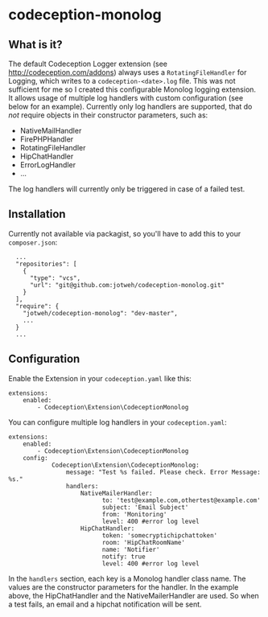 # codeception-monolog

## What is it?

 The default Codeception Logger extension (see http://codeception.com/addons) always uses a `RotatingFileHandler` for Logging, which writes to a `codeception-<date>.log` file. This was not sufficient for me so I created this configurable Monolog logging extension. It allows usage of multiple log handlers with custom configuration (see below for an example).
 Currently only log handlers are supported, that do *not* require objects in their constructor parameters, such as:
 * NativeMailHandler
 * FirePHPHandler
 * RotatingFileHandler
 * HipChatHandler
 * ErrorLogHandler
 * ...
 
The log handlers will currently only be triggered in case of a failed test. 

## Installation

Currently not available via packagist, so you'll have to add this to your `composer.json`:

```
  ...
  "repositories": [
    {
      "type": "vcs",
      "url": "git@github.com:jotweh/codeception-monolog.git"
    }
  ],
  "require": {
    "jotweh/codeception-monolog": "dev-master",
    ...
  }
  ...
```

## Configuration

Enable the Extension in your `codeception.yaml` like this: 

```
extensions:
    enabled:
        - Codeception\Extension\CodeceptionMonolog
```

You can configure multiple log handlers in your `codeception.yaml`:

```
extensions:
    enabled:
        - Codeception\Extension\CodeceptionMonolog
    config:
            Codeception\Extension\CodeceptionMonolog:
                message: "Test %s failed. Please check. Error Message: %s."
                handlers:
                    NativeMailerHandler:
                          to: 'test@example.com,othertest@example.com'
                          subject: 'Email Subject'
                          from: 'Monitoring'
                          level: 400 #error log level
                    HipChatHandler:
                          token: 'somecryptichipchattoken'
                          room: 'HipChatRoomName'
                          name: 'Notifier'
                          notify: true
                          level: 400 #error log level
```

In the `handlers` section, each key is a Monolog handler class name. The values are the constructor parameters for the handler. In the example above, the HipChatHandler and the NativeMailerHandler are used. So when a test fails, an email and a hipchat notification will be sent.







